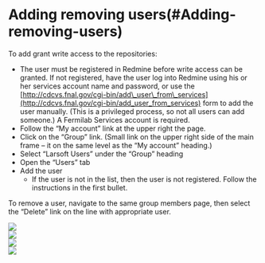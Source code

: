 Adding removing users(#Adding-removing-users)
================================================

To add grant write access to the repositories:

-   The user must be registered in Redmine before write access can be granted. If not registered, have the user log into Redmine using his or her services account name and password, or use the [http://cdcvs.fnal.gov/cgi-bin/add\_user\_from\_services](http://cdcvs.fnal.gov/cgi-bin/add_user_from_services) form to add the user manually. (This is a privileged process, so not all users can add someone.) A Fermilab Services account is required.
-   Follow the “My account” link at the upper right the page.
-   Click on the “Group” link. (Small link on the upper right side of the main frame – it on the same level as the “My account” heading.)
-   Select “Larsoft Users” under the “Group” heading
-   Open the “Users” tab
-   Add the user
    -   If the user is not in the list, then the user is not registered. Follow the instructions in the first bullet.

To remove a user, navigate to the same group members page, then select the “Delete” link on the line with appropriate user.

![](/redmine/attachments/download/16751/instructions-adding-users-p1.gif)\
![](/redmine/attachments/download/16752/instructions-adding-users-p2.gif)\
![](/redmine/attachments/download/16753/instructions-adding-users-p3.gif)\
![](/redmine/attachments/download/16754/instructions-adding-users-p4.gif)
